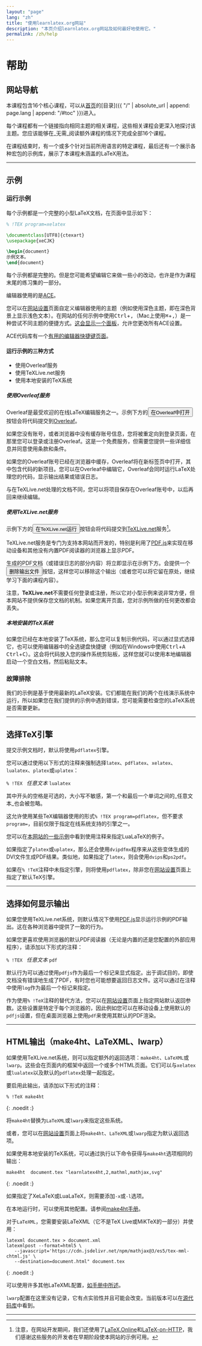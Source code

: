 ```yaml
---
layout: "page"
lang: "zh"
title: "使用learnlatex.org网站"
description: "本页介绍learnlatex.org网站及如何最好地使用它。"
permalink: /zh/help
---
```

<script>
  function acesettings() {
      editors['pre0'].execCommand("showSettingsMenu");
  }
</script>

# 帮助

## 网站导航

本课程包含16个核心课程，可以从[首页](./)的[目录]({{ "/" | absolute_url | append: page.lang | append: "/#toc" }})进入。

每个课程都有一个链接指向相同主题的相关课程，这些相关课程会更深入地探讨该主题。您应该能够在_无需_阅读额外课程的情况下完成全部16个课程。

在课程结束时，有一个或多个针对当前所用语言的特定课程，最后还有一个展示各种宏包的示例库，展示了本课程未涵盖的LaTeX用法。

---

## 示例

### 运行示例

每个示例都是一个完整的小型LaTeX文档，在页面中显示如下：

```latex
% !TEX program=xelatex

\documentclass[UTF8]{ctexart}
\usepackage{xeCJK}

\begin{document}
示例文本。
\end{document}
```

每个示例都是完整的。但是您可能希望编辑它来做一些小的改动，也许是作为课程末尾的练习集的一部分。

编辑器使用的是[ACE](https://ace.c9.io/)。

您可以在[网站设置](settings)页面自定义编辑器使用的主题（例如使用深色主题，即在深色背景上显示浅色文本）。在网站的任何示例中使用<kbd>Ctrl</kbd>+<kbd>,</kbd>（Mac上使用<kbd>⌘</kbd>+<kbd>,</kbd>）是一种尝试不同主题的便捷方式。[这会显示一个面板](javascript:acesettings())，允许您更改所有ACE设置。

ACE代码库有一个[有用的编辑器快捷键页面](https://github.com/ajaxorg/ace/wiki/Default-Keyboard-Shortcuts)。

#### 运行示例的三种方式

* 使用Overleaf服务
* 使用TeXLive.net服务
* 使用本地安装的TeX系统

##### 使用Overleaf服务

Overleaf是最受欢迎的在线LaTeX编辑服务之一。示例下方的<button>在Overleaf中打开</button>按钮会将代码提交到[Overleaf](https://www.overleaf.com/about)。

如果您没有账号，或者浏览器中没有缓存账号信息，您将被重定向到登录页面，在那里您可以登录或注册Overleaf。这是一个免费服务，但需要您提供一些详细信息并同意使用条款和条件。

如果您的Overleaf账号已经在浏览器中缓存，Overleaf将在新标签页中打开，其中包含代码的新项目。您可以在Overleaf中编辑它，Overleaf会同时运行LaTeX处理您的代码，显示输出结果或错误日志。

与在TeXLive.net处理的文档不同，您可以将项目保存在Overleaf账号中，以后再回来继续编辑。

##### 使用TeXLive.net服务

示例下方的<button>在TeXLive.net运行</button>按钮会将代码提交到[TeXLive.net](https://texlive.net)服务[^1]。

TeXLive.net服务是专门为支持本网站而开发的，特别是利用了[PDF.js](https://mozilla.github.io/pdf.js/)来实现在移动设备和其他没有内置PDF阅读器的浏览器上显示PDF。

生成的PDF文档（或错误日志的部分内容）将立即显示在示例下方。会提供一个<button>删除输出文件</button>按钮，这样您可以移除这个输出（或者您可以将它留在原处，继续学习下面的课程内容）。

注意，**TeXLive.net**不需要任何登录或注册，所以它对小型示例来说非常方便，但本网站不提供保存您文档的机制。如果您离开页面，您对示例所做的任何更改都会丢失。

##### 本地安装的TeX系统

如果您已经在本地安装了TeX系统，那么您可以复制示例代码，可以通过显式选择它，也可以使用编辑器中的全选键盘快捷键（例如在Windows中使用<kbd>Ctrl</kbd>+<kbd>A</kbd> <kbd>Ctrl</kbd>+<kbd>C</kbd>）。这会将代码放入您的操作系统剪贴板，这样您就可以使用本地编辑器启动一个空白文档，然后粘贴文本。

### 故障排除

我们的示例是基于使用最新的LaTeX安装。它们都能在我们的两个在线演示系统中运行，所以如果您在我们提供的示例中遇到错误，您可能需要检查您的LaTeX系统是否需要更新。

---

## 选择TeX引擎

提交示例文档时，默认将使用`pdflatex`引擎。

您可以通过使用以下形式的注释来强制选择`latex`、`pdflatex`、`xelatex`、`lualatex`、`platex`或`uplatex`：

`% !TEX ` _任意文本_ `lualatex`

其中开头的空格是可选的，大小写不敏感，第一个和最后一个单词之间的_任意文本_也会被忽略。

这允许使用某些TeX编辑器使用的形式`% !TEX program=pdflatex`，但不要求`program=`，目前仅限于指定在线系统支持的引擎之一。

您可以在[本网站的一些示例](more-14)中看到使用注释来指定LuaLaTeX的例子。

如果指定了`platex`或`uplatex`，那么还会使用`dvipdfmx`程序来从这些变体生成的DVI文件生成PDF结果。类似地，如果指定了`latex`，则会使用`dvips`和`ps2pdf`。

如果在`% !TeX`注释中未指定引擎，则将使用`pdflatex`，除非您在[网站设置](settings)页面上指定了默认TeX引擎。

---

## 选择如何显示输出

如果您使用TeXLive.net系统，则默认情况下使用[PDF.js](https://mozilla.github.io/pdf.js/)显示运行示例的PDF输出。这在各种浏览器中提供了一致的行为。

如果您更喜欢使用浏览器的默认PDF阅读器（无论是内置的还是您配置的外部应用程序），请添加以下形式的注释：

`% !TEX ` _任意文本_ `pdf`

默认行为可以通过使用`pdfjs`作为最后一个标记来显式指定。出于调试目的，即使文档没有错误地生成了PDF，有时您也可能想要返回日志文件。这可以通过在注释中使用`log`作为最后一个标记来指定。

作为使用`% !TeX`注释的替代方法，您可以在[网站设置](settings)页面上指定网站默认返回参数。这些设置是特定于每个浏览器的，因此例如您可以在移动设备上使用默认的`pdfjs`设置，但在桌面浏览器上使用`pdf`来使用其默认的PDF渲染。

---

## HTML输出（make4ht、LaTeXML、lwarp）

如果使用TeXLive.net系统，则可以指定额外的返回选项：`make4ht`、`LaTeXML`或`lwarp`。这些会在页面内的框架中返回一个或多个HTML页面。它们可以与`xelatex`或`lualatex`以及默认的`pdflatex`处理一起指定。

要启用此输出，请添加以下形式的注释：

```
% !TeX make4ht
```
{: .noedit :}

将`make4ht`替换为`LaTeXML`或`lwarp`来指定这些系统。

或者，您可以在[网站设置](settings)页面上将`make4ht`、`LaTeXML`或`lwarp`指定为默认返回选项。

如果使用本地安装的TeX系统，可以通过执行以下命令获得与`make4ht`选项相同的输出：

```
make4ht  document.tex "learnlatex4ht,2,mathml,mathjax,svg"
```
{: .noedit :}

如果指定了XeLaTeX或LuaLaTeX，则需要添加`-x`或`-l`选项。

在本地运行时，可以使用其他配置。请参阅[make4ht手册](https://texdoc.org/pkg/make4ht)。

对于`LaTeXML`，您需要安装LaTeXML（它不是TeX Live或MiKTeX的一部分）并使用：

```
latexml document.tex > document.xml
latexmlpost --format=html5 \
   --javascript='https://cdn.jsdelivr.net/npm/mathjax@3/es5/tex-mml-chtml.js' \
   --destination=document.html" document.tex
```
{: .noedit :}

可以使用许多其他LaTeXML配置，[如手册中所述](https://dlmf.nist.gov/LaTeXML/manual/)。

`lwarp`配置在这里没有记录，它有点实验性并且可能会改变。当前版本可以在[源代码库](https://github.com/davidcarlisle/latexcgi/blob/main/lwarp/latexcgilwarp)中看到。

---

[^1]: 注意，在网站开发期间，我们还使用了[LaTeX.Online](https://latexonline.cc/)和[LaTeX-on-HTTP](https://github.com/YtoTech/latex-on-http)，我们感谢这些服务的开发者在早期阶段使本网站的示例可用。


